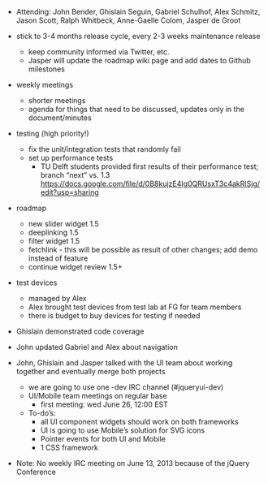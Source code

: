 * Attending: John Bender, Ghislain Seguin, Gabriel Schulhof, Alex Schmitz, Jason Scott, Ralph Whitbeck, Anne-Gaelle Colom, Jasper de Groot

* stick to 3-4 months release cycle, every 2-3 weeks maintenance release
  - keep community informed via Twitter, etc.
  - Jasper will update the roadmap wiki page and add dates to Github milestones

* weekly meetings
  - shorter meetings
  - agenda for things that need to be discussed, updates only in the document/minutes 

* testing (high priority!)
  - fix the unit/integration tests that randomly fail
  - set up performance tests
    * TU Delft students provided first results of their performance test; branch “next” vs. 1.3 https://docs.google.com/file/d/0B8kujzE4Ig0QRUsxT3c4akRISjg/edit?usp=sharing

* roadmap
  - new slider widget 1.5
  - deeplinking 1.5
  - filter widget 1.5
  - fetchlink - this will be possible as result of other changes; add demo instead of feature
  - continue widget review 1.5+

* test devices
  - managed by Alex
  - Alex brought test devices from test lab at FG for team members
  - there is budget to buy devices for testing if needed

* Ghislain demonstrated code coverage

* John updated Gabriel and Alex about navigation

* John, Ghislain and Jasper talked with the UI team about working together and eventually merge both projects
  - we are going to use one -dev IRC channel (#jqueryui-dev)
  - UI/Mobile team meetings on regular base
    * first meeting: wed June 26, 12:00 EST
  - To-do’s:
    * all UI component widgets should work on both frameworks
    * UI is going to use Mobile’s solution for SVG icons
    * Pointer events for both UI and Mobile
    * 1 CSS framework

* Note: No weekly IRC meeting on June 13, 2013 because of the jQuery Conference
